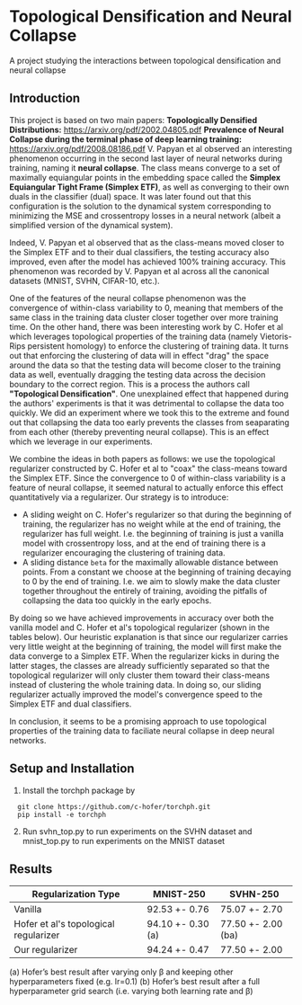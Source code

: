 # Topological Densification and Neural Collapse
 A project studying the interactions between topological densification and neural collapse
 
 ## Introduction
 This project is based on two main papers: 
 **Topologically Densified Distributions:** https://arxiv.org/pdf/2002.04805.pdf 
 **Prevalence of Neural Collapse during the terminal phase of deep learning training:** https://arxiv.org/pdf/2008.08186.pdf
V. Papyan et al observed an interesting phenomenon occurring in the second last layer of neural networks during training, naming it **neural collapse**. The class means converge to a set of maximally equiangular points in the embedding space called the **Simplex Equiangular Tight Frame (Simplex ETF)**, as well as converging to their own duals in the classifier (dual) space. It was later found out that this configuration is the solution to the dynamical system corresponding to minimizing the MSE and crossentropy losses in a neural network (albeit a simplified version of the dynamical system). 

Indeed, V. Papyan et al observed that as the class-means moved closer to the Simplex ETF and to their dual classifiers, the testing accuracy also improved, even after the model has achieved 100% training accuracy. This phenomenon was recorded by V. Papyan et al across all the canonical datasets (MNIST, SVHN, CIFAR-10, etc.).

One of the features of the neural collapse phenomenon was the convergence of within-class variability to 0, meaning that members of the same class in the training data cluster closer together over more training time. On the other hand, there was been interesting work by C. Hofer et al which leverages topological properties of the training data (namely Vietoris-Rips persistent homology) to enforce the clustering of training data. It turns out that enforcing the clustering of data will in effect "drag" the space around the data so that the testing data will become closer to the training data as well, eventually dragging the testing data across the decision boundary to the correct region. This is a process the authors call **"Topological Densification"**. One unexplained effect that happened during the authors' experiments is that it was detrimental to collapse the data too quickly. We did an experiment where we took this to the extreme and found out that collapsing the data too early prevents the classes from seaparating from each other (thereby preventing neural collapse). This is an effect which we leverage in our experiments.

We combine the ideas in both papers as follows: we use the topological regularizer constructed by C. Hofer et al to "coax" the class-means toward the Simplex ETF. Since the convergence to 0 of within-class variability is a feature of neural collapse, it seemed natural to actually enforce this effect quantitatively via a regularizer.
Our strategy is to introduce:
- A sliding weight on C. Hofer's regularizer so that during the beginning of training, the regularizer has no weight while at the end of training, the regularizer has full weight. I.e. the beginning of training is just a vanilla model with crossentropy loss, and at the end of training there is a regularizer encouraging the clustering of training data. 
- A sliding distance ```beta``` for the maximally allowable distance between points. From a constant we choose at the beginning of training decaying to 0 by the end of training. I.e. we aim to slowly make the data cluster together throughout the entirely of training, avoiding the pitfalls of collapsing the data too quickly in the early epochs.

By doing so we have achieved improvements in accuracy over both the vanilla model and C. Hofer et al's topological regularizer (shown in the tables below). Our heuristic explanation is that since our regularizer carries very little weight at the beginning of training, the model will first make the data converge to a Simplex ETF. When the regularizer kicks in during the latter stages, the classes are already sufficiently separated so that the topological regularizer will only cluster them toward their class-means instead of clustering the whole training data. In doing so, our sliding regularizer actually improved the model's convergence speed to the Simplex ETF and dual classifiers. 

In conclusion, it seems to be a promising approach to use topological properties of the training data to faciliate neural collapse in deep neural networks. 

 
 ## Setup and Installation
 1. Install the torchph package by 
```
  git clone https://github.com/c-hofer/torchph.git
  pip install -e torchph
  ```
 2. Run svhn_top.py to run experiments on the SVHN dataset and 
    mnist_top.py to run experiments on the MNIST dataset

## Results

| Regularization Type  | MNIST-250 | SVHN-250 |
| ------------- | ------------- | ---------|
| Vanilla  | 92.53 +- 0.76| 75.07 +- 2.70 |
| Hofer et al's topological regularizer | 94.10 +- 0.30  (a) | 77.50 +- 2.00 (ba) |
| Our regularizer  | 94.24 +- 0.47  | 77.50 +- 2.00  |

(a) Hofer’s best result after varying only β and keeping other hyperparameters fixed (e.g. lr=0.1)
(b) Hofer’s best result after a full hyperparameter grid search (i.e. varying both learning rate and β)
